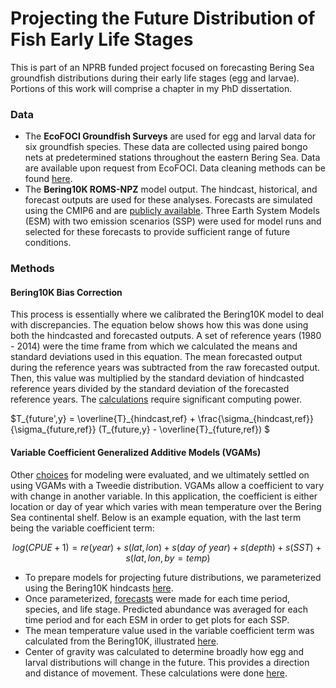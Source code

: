 # Projecting the Future Distribution of Fish Early Life Stages

This is part of an NPRB funded project focused on forecasting Bering Sea groundfish distributions during their early life stages (egg and larvae). Portions of this work will comprise a chapter in my PhD dissertation.

### Data
- The **EcoFOCI Groundfish Surveys** are used for egg and larval data for six groundfish species. These data are collected using paired bongo nets at predetermined stations throughout the eastern Bering Sea. Data are available upon request from EcoFOCI. Data cleaning methods can be found [here](code/EcoFOCI_cleaning.R/).
- The **Bering10K ROMS-NPZ** model output. The hindcast, historical, and forecast outputs are used for these analyses. Forecasts are simulated using the CMIP6 and are [publicly available](https://beringnpz.github.io/roms-bering-sea/B10K-dataset-docs/). Three Earth System Models (ESM) with two emission scenarios (SSP) were used for model runs and selected for these forecasts to provide sufficient range of future conditions.

### Methods
#### Bering10K Bias Correction
This process is essentially where we calibrated the Bering10K model to deal with discrepancies. The equation below shows how this was done using both the hindcasted and forecasted outputs. A set of reference years (1980 - 2014) were the time frame from which we calculated the means and standard deviations used in this equation. The mean forecasted output during the reference years was subtracted from the raw forecasted output. Then, this value was multiplied by the standard deviation of hindcasted reference years divided by the standard deviation of the forecasted reference years. The [calculations](code/bias_correction.R/) require significant computing power. 

$`T_{future',y} = \overline{T}_{hindcast,ref} + \frac{\sigma_{hindcast,ref}}{\sigma_{future,ref}} (T_{future,y} - \overline{T}_{future,ref})
`$

#### Variable Coefficient Generalized Additive Models (VGAMs)
Other [choices](code/model_exploratory.R/) for modeling were evaluated, and we ultimately settled on using VGAMs with a Tweedie distribution. VGAMs allow a coefficient to vary with change in another variable. In this application, the coefficient is either location or day of year which varies with mean temperature over the Bering Sea continental shelf. Below is an example equation, with the last term being the variable coefficient term:

$$
log(CPUE + 1) = re(year) + s(lat, lon) + s(day\ of\ year) + s(depth) + s(SST) + s(lat, lon, by = temp)
$$

- To prepare models for projecting future distributions, we parameterized using the Bering10K hindcasts [here](code/hindcast_wROMS.Rmd/).
- Once parameterized, [forecasts](code/projections.R/) were made for each time period, species, and life stage. Predicted abundance was averaged for each time period and for each ESM in order to get plots for each SSP.
- The mean temperature value used in the variable coefficient term was calculated from the Bering10K, illustrated [here](code/ROMS_temp_index.R/).
- Center of gravity was calculated to determine broadly how egg and larval distributions will change in the future. This provides a direction and distance of movement. These calculations were done [here](code/center_of_gravity.R).

